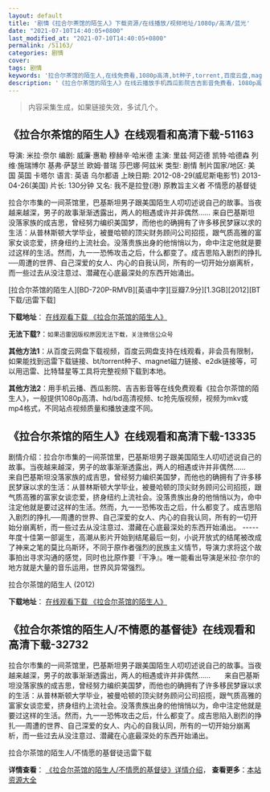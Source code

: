 ```yaml
---
layout: default
title: '剧情《拉合尔茶馆的陌生人》下载资源/在线播放/视频地址/1080p/高清/蓝光'
date: "2021-07-10T14:40:05+0800"
last_modified_at: "2021-07-10T14:40:05+0800"
permalink: /51163/
categories: 剧情
cover:
tags: 剧情
keywords: '拉合尔茶馆的陌生人,在线免费看,1080p高清,bt种子,torrent,百度云盘,magnet,磁力链,迅雷下载资源'
description: '《拉合尔茶馆的陌生人》在线云播放手机西瓜影院吉吉影音免费看，1080p高清bd/hd未删减完整版和tc抢先枪版，mkv/mp4格式，附带bt/torrent种子、magnet/磁力链、百度云盘、网盘资源迅雷下载链接'
---
```


>内容采集生成，如果链接失效，多试几个。


## 《拉合尔茶馆的陌生人》在线观看和高清下载-51163

导演: 米拉·奈尔 编剧: 威廉·惠勒 穆赫辛·哈米德 主演: 里兹·阿迈德 凯特·哈德森 列维·施瑞博尔 基弗·萨瑟兰 欧姆·普瑞 莎巴娜·阿兹米 类型: 剧情 制片国家/地区: 美国 英国 卡塔尔 语言: 英语 乌尔都语 上映日期: 2012-08-29(威尼斯电影节) 2013-04-26(美国) 片长: 130分钟 又名: 我不是拉登(港) 原教旨主义者 不情愿的基督徒

拉合尔市集的一间茶馆里，巴基斯坦男子跟美国陌生人叨叨述说自己的故事。当夜越来越深，男子的故事渐渐透露出，两人的相遇或许并非偶然…… 来自巴基斯坦没落家族的成吉思，曾经努力编织美国梦，而他也的确拥有了许多移民梦寐以求的生活：从普林斯顿大学毕业，被曼哈顿的顶尖财务顾问公司招揽，跟气质高雅的富家女谈恋爱，挤身纽约上流社会。没落贵族出身的他悄悄以为，命中注定他就是要过这样的生活。然而，九一一恐怖攻击之后，什么都变了。成吉思陷入剧烈的挣扎──周遭的世界、自己深爱的女人、内心的自我认同，所有的一切开始分崩离析，而一些过去从没注意过、潜藏在心底最深处的东西开始涌出。


[拉合尔茶馆的陌生人][BD-720P-RMVB][英语中字][豆瓣7.9分][1.3GB][2012][BT下载/迅雷下载]

**下载地址**： [在线观看下载 《拉合尔茶馆的陌生人》](https://www.btdx8.com/torrent/the_reluctant_fundamentalist_2012.html) 


**无法下载?**：`如果迅雷因版权原因无法下载，关注微信公众号 `

**其他方法1**：从百度云网盘下载视频，百度云网盘支持在线观看，非会员有限制，如果能找到迅雷下载链接、bt/torrent种子、magnet磁力链接、e2dk链接等，可以用迅雷、比特彗星等工具将完整视频下载到本地。

**其他方法2**：用手机云播、西瓜影院、吉吉影音等在线免费观看《拉合尔茶馆的陌生人》，一般提供1080p高清、hd/bd高清视频、tc抢先版视频，视频为mkv或mp4格式，不同站点视频质量和播放速度不同。


## 《拉合尔茶馆的陌生人》在线观看和高清下载-13335

剧情介绍：拉合尔市集的一间茶馆里，巴基斯坦男子跟美国陌生人叨叨述说自己的故事。当夜越来越深，男子的故事渐渐透露出，两人的相遇或许并非偶然……  　　来自巴基斯坦没落家族的成吉思，曾经努力编织美国梦，而他也的确拥有了许多移民梦寐以求的生活：从普林斯顿大学毕业，被曼哈顿的顶尖财务顾问公司招揽，跟气质高雅的富家女谈恋爱，挤身纽约上流社会。没落贵族出身的他悄悄以为，命中注定他就是要过这样的生活。然而，九一一恐怖攻击之后，什么都变了。成吉思陷入剧烈的挣扎──周遭的世界、自己深爱的女人、内心的自我认同，所有的一切开始分崩离析，而一些过去从没注意过、潜藏在心底最深处的东西开始涌出。 ----- 年度十佳第一部诞生，高潮从影片开始到结尾最后一刻，小说开放式的结尾被改成了神来之笔的莫比乌斯环，不同于原作者强烈的民族主义情节，导演力求将这个故事拍出寻求沟通的感觉，同时也比原作要『干净』。唯一能看出导演是米拉·奈尔的地方就是大量的音乐运用，世界风异常强烈。


拉合尔茶馆的陌生人 (2012)

**下载地址**： [在线观看下载 《拉合尔茶馆的陌生人》](https://www.btbtdy.me/btdy/dy5844.html) 


## 《拉合尔茶馆的陌生人/不情愿的基督徒》在线观看和高清下载-32732

拉合尔市集的一间茶馆里，巴基斯坦男子跟美国陌生人叨叨述说自己的故事。当夜越来越深，男子的故事渐渐透露出，两人的相遇或许并非偶然&hellip;…　　来自巴基斯坦没落家族的成吉思，曾经努力编织美国梦，而他也的确拥有了许多移民梦寐以求的生活：从普林斯顿大学毕业，被曼哈顿的顶尖财务顾问公司招揽，跟气质高雅</span>的富家女谈恋爱，挤身纽约上流社会。没落贵族出身的他悄悄以为，命中注定他就是要过这样的生活。然而，九一一恐怖攻击之后，什么都变了。成吉思陷入剧烈的挣扎──周遭的世界、自己深爱的女人、内心的自我认同，所有的一切开始分崩离析，而一些过去从没注意过、潜藏在心底最深处的东西开始涌出。</span>


拉合尔茶馆的陌生人/不情愿的基督徒迅雷下载

**详情查看**： [《拉合尔茶馆的陌生人/不情愿的基督徒》详情介绍](/movie/32732/)， **查看更多**：[本站资源大全](/movie/t/all/)

